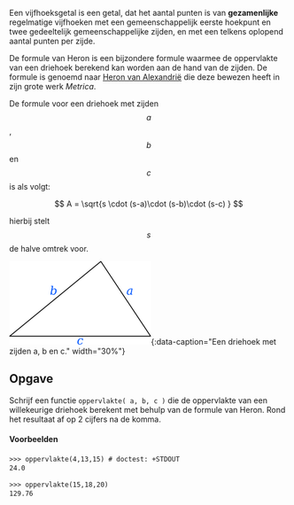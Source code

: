 Een vijfhoeksgetal is een getal, dat het aantal punten is van **gezamenlijke** regelmatige vijfhoeken met een gemeenschappelijk eerste hoekpunt en twee gedeeltelijk gemeenschappelijke zijden, en met een telkens oplopend aantal punten per zijde. 

De formule van Heron is een bijzondere formule waarmee de oppervlakte van een driehoek berekend kan worden aan de hand van de zijden. De formule is genoemd naar <a href="https://nl.wikipedia.org/wiki/Heron_van_Alexandri%C3%AB" target="_blank">Heron van Alexandrië</a> die deze bewezen heeft in zijn grote werk *Metrica*.

De formule voor een driehoek met zijden $$a$$, $$b$$ en $$c$$ is als volgt:

$$
    A = \sqrt{s \cdot (s-a)\cdot (s-b)\cdot (s-c) }
$$

hierbij stelt $$s$$ de halve omtrek voor.

![Een driehoek met zijden a, b en c.](media/triangle.png "Afbeelding door Jamgoodman op Wikimedia."){:data-caption="Een driehoek met zijden a, b en c." width="30%"}

## Opgave
Schrijf een functie `oppervlakte( a, b, c )` die de oppervlakte van een willekeurige driehoek berekent met behulp van de formule van Heron. Rond het resultaat af op 2 cijfers na de komma.

#### Voorbeelden

```
>>> oppervlakte(4,13,15) # doctest: +STDOUT
24.0

```

```
>>> oppervlakte(15,18,20) 
129.76
```